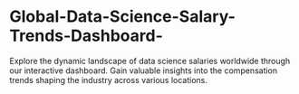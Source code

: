 # Global-Data-Science-Salary-Trends-Dashboard-
Explore the dynamic landscape of data science salaries worldwide through our interactive dashboard. Gain valuable insights into the compensation trends shaping the industry across various locations. 
